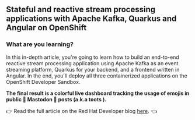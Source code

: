 ## Stateful and reactive stream processing applications with Apache Kafka, Quarkus and Angular on OpenShift

### What are you learning?

In this in-depth article, you're going to learn how to build an end-to-end reactive stream processing application using Apache Kafka as an event streaming platform, Quarkus for your backend, and a frontend written in Angular. In the end, you'll deploy all three containerized applications on the OpenShift Developer Sandbox.

**The final result is a colorful live dashboard tracking the usage of emojis in public 🐘 Mastodon 🐘 posts (a.k.a toots ).**

👉 Read the full article on the Red Hat Developer blog [here](https://developers.redhat.com/articles/2024/06/14/stateful-and-reactive-stream-processing-applications-apache-kafka-quarkus-and). 👈
